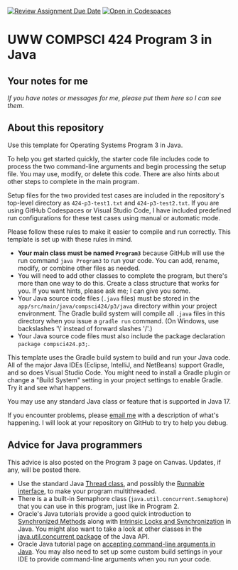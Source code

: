 [![Review Assignment Due Date](https://classroom.github.com/assets/deadline-readme-button-24ddc0f5d75046c5622901739e7c5dd533143b0c8e959d652212380cedb1ea36.svg)](https://classroom.github.com/a/0Arn_6wA)
[![Open in Codespaces](https://classroom.github.com/assets/launch-codespace-7f7980b617ed060a017424585567c406b6ee15c891e84e1186181d67ecf80aa0.svg)](https://classroom.github.com/open-in-codespaces?assignment_repo_id=14912802)
# UWW COMPSCI 424 Program 3 in Java

## Your notes for me

*If you have notes or messages for me, please put them here so I can see them.*

## About this repository

Use this template for Operating Systems Program 3 in Java.

To help you get started quickly, the starter code file includes code to process the two command-line arguments and begin processing the setup file. You may use, modify, or delete this code. There are also hints about other steps to complete in the main program.

Setup files for the two provided test cases are included in the repository's top-level directory as `424-p3-test1.txt` and `424-p3-test2.txt`. If you are using GitHub Codespaces or Visual Studio Code, I have included predefined run configurations for these test cases using manual or automatic mode.

Please follow these rules to make it easier to compile and run correctly. This template is set up with these rules in mind.

* **Your main class must be named `Program3`** because GitHub will use the run command `java Program3` to run your code. You can add, rename, modify, or combine other files as needed. 
* You will need to add other classes to complete the program, but there's more than one way to do this. Create a class structure that works for you. If you want hints, please ask me; I can give you some.
* Your Java source code files (`.java` files) must be stored in the `app/src/main/java/compsci424/p3/java` directory within your project environment. The Gradle build system will compile all `.java` files in this directory when you issue a `gradle run` command. (On Windows, use backslashes '\\' instead of forward slashes '/'.)
* Your Java source code files must also include the package declaration `package compsci424.p3;`.

This template uses the Gradle build system to build and run your Java code. All of the major Java IDEs (Eclipse, IntelliJ, and NetBeans) support Gradle, and so does Visual Studio Code. You might need to install a Gradle plugin or change a "Build System" setting in your project settings to enable Gradle. Try it and see what happens.

You may use any standard Java class or feature that is supported in Java 17.

If you encounter problems, please [email me](osterz@uww.edu) with a description of what's happening. I will look at your repository on GitHub to try to help you debug.

## Advice for Java programmers

This advice is also posted on the Program 3 page on Canvas. Updates, if any, will be posted there.

*   Use the standard Java [Thread class](https://docs.oracle.com/en/java/javase/15/docs/api/java.base/java/lang/Thread.html), and possibly the [Runnable interface](https://docs.oracle.com/en/java/javase/15/docs/api/java.base/java/lang/Runnable.html), to make your program multithreaded.
*   There is a a built-in Semaphore class (`java.util.concurrent.Semaphore`) that you can use in this program, just like in Program 2.
*   Oracle's Java tutorials provide a good quick introduction to [Synchronized Methods](https://docs.oracle.com/javase/tutorial/essential/concurrency/syncmeth.html) along with [Intrinsic Locks and Synchronization](https://docs.oracle.com/javase/tutorial/essential/concurrency/locksync.html) in Java. You might also want to take a look at other classes in the [java.util.concurrent package](https://docs.oracle.com/en/java/javase/15/docs/api/java.base/java/util/concurrent/package-summary.html) of the Java API.
*   Oracle Java tutorial page on [accepting command-line arguments in Java](https://docs.oracle.com/javase/tutorial/essential/environment/cmdLineArgs.html). You may also need to set up some custom build settings in your IDE to provide command-line arguments when you run your code.
